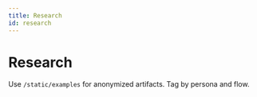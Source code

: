 ```yaml
---
title: Research
id: research
---
```


# Research

Use `/static/examples` for anonymized artifacts. Tag by persona and flow.
